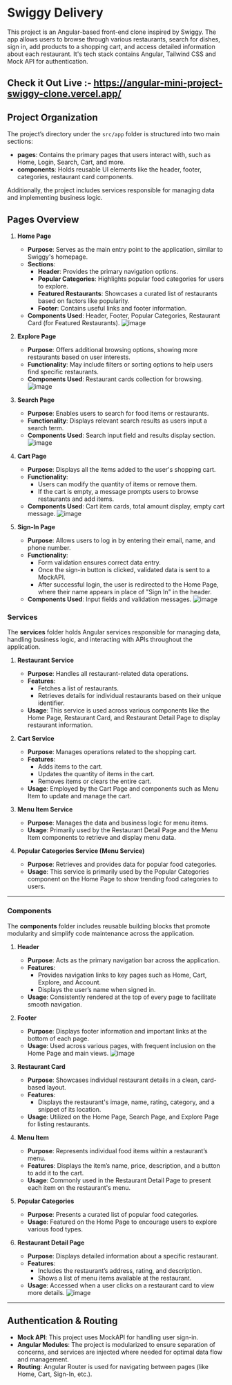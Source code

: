 # Swiggy Delivery

This project is an Angular-based front-end clone inspired by Swiggy. The app allows users to browse through various restaurants, search for dishes, sign in, add products to a shopping cart, and access detailed information about each restaurant. It's tech stack contains Angular, Tailwind CSS and Mock API for authentication.

## Check it Out Live :- https://angular-mini-project-swiggy-clone.vercel.app/

## Project Organization

The project’s directory under the `src/app` folder is structured into two main sections:

- **pages**: Contains the primary pages that users interact with, such as Home, Login, Search, Cart, and more.
- **components**: Holds reusable UI elements like the header, footer, categories, restaurant card components.

Additionally, the project includes services responsible for managing data and implementing business logic.


## Pages Overview

1. **Home Page**
   - **Purpose**: Serves as the main entry point to the application, similar to Swiggy's homepage.
   - **Sections**:
     - **Header**: Provides the primary navigation options.
     - **Popular Categories**: Highlights popular food categories for users to explore.
     - **Featured Restaurants**: Showcases a curated list of restaurants based on factors like popularity.
     - **Footer**: Contains useful links and footer information.
   - **Components Used**: Header, Footer, Popular Categories, Restaurant Card (for Featured Restaurants).
     ![image](https://github.com/user-attachments/assets/cff5c623-ccfb-42e1-af5e-c391b004a7c5)


2. **Explore Page**
   - **Purpose**: Offers additional browsing options, showing more restaurants based on user interests.
   - **Functionality**: May include filters or sorting options to help users find specific restaurants.
   - **Components Used**: Restaurant cards collection for browsing.
     ![image](https://github.com/user-attachments/assets/38be6c02-b869-48c3-a44a-54e382a4f123)


3. **Search Page**
   - **Purpose**: Enables users to search for food items or restaurants.
   - **Functionality**: Displays relevant search results as users input a search term.
   - **Components Used**: Search input field and results display section.
     ![image](https://github.com/user-attachments/assets/cff909e6-2b8d-410e-9311-616f8e631ffa)


4. **Cart Page**
   - **Purpose**: Displays all the items added to the user's shopping cart.
   - **Functionality**:
     - Users can modify the quantity of items or remove them.
     - If the cart is empty, a message prompts users to browse restaurants and add items.
   - **Components Used**: Cart item cards, total amount display, empty cart message.
     ![image](https://github.com/user-attachments/assets/ad79e8e0-c20b-4a98-8b6f-ff109936b376)


5. **Sign-In Page**
   - **Purpose**: Allows users to log in by entering their email, name, and phone number.
   - **Functionality**:
     - Form validation ensures correct data entry.
     - Once the sign-in button is clicked, validated data is sent to a MockAPI.
     - After successful login, the user is redirected to the Home Page, where their name appears in place of "Sign In" in the header.
   - **Components Used**: Input fields and validation messages.
     ![image](https://github.com/user-attachments/assets/373e9e8e-a758-4f3a-ae5b-8c6bceceae91)




### Services

The **services** folder holds Angular services responsible for managing data, handling business logic, and interacting with APIs throughout the application.

1. **Restaurant Service**
   - **Purpose**: Handles all restaurant-related data operations.
   - **Features**:
     - Fetches a list of restaurants.
     - Retrieves details for individual restaurants based on their unique identifier.
   - **Usage**: This service is used across various components like the Home Page, Restaurant Card, and Restaurant Detail Page to display restaurant information.

2. **Cart Service**
   - **Purpose**: Manages operations related to the shopping cart.
   - **Features**:
     - Adds items to the cart.
     - Updates the quantity of items in the cart.
     - Removes items or clears the entire cart.
   - **Usage**: Employed by the Cart Page and components such as Menu Item to update and manage the cart.

3. **Menu Item Service**
   - **Purpose**: Manages the data and business logic for menu items.
   - **Usage**: Primarily used by the Restaurant Detail Page and the Menu Item components to retrieve and display menu data.

4. **Popular Categories Service (Menu Service)**
   - **Purpose**: Retrieves and provides data for popular food categories.
   - **Usage**: This service is primarily used by the Popular Categories component on the Home Page to show trending food categories to users.

---

### Components

The **components** folder includes reusable building blocks that promote modularity and simplify code maintenance across the application.

1. **Header**
   - **Purpose**: Acts as the primary navigation bar across the application.
   - **Features**:
     - Provides navigation links to key pages such as Home, Cart, Explore, and Account.
     - Displays the user’s name when signed in.
   - **Usage**: Consistently rendered at the top of every page to facilitate smooth navigation.

2. **Footer**
   - **Purpose**: Displays footer information and important links at the bottom of each page.
   - **Usage**: Used across various pages, with frequent inclusion on the Home Page and main views.
     ![image](https://github.com/user-attachments/assets/c484a5dc-d5ee-4a0b-b1e9-be6bf7ea5939)


3. **Restaurant Card**
   - **Purpose**: Showcases individual restaurant details in a clean, card-based layout.
   - **Features**:
     - Displays the restaurant's image, name, rating, category, and a snippet of its location.
   - **Usage**: Utilized on the Home Page, Search Page, and Explore Page for listing restaurants.

4. **Menu Item**
   - **Purpose**: Represents individual food items within a restaurant’s menu.
   - **Features**: Displays the item’s name, price, description, and a button to add it to the cart.
   - **Usage**: Commonly used in the Restaurant Detail Page to present each item on the restaurant's menu.

5. **Popular Categories**
   - **Purpose**: Presents a curated list of popular food categories.
   - **Usage**: Featured on the Home Page to encourage users to explore various food types.

6. **Restaurant Detail Page**
   - **Purpose**: Displays detailed information about a specific restaurant.
   - **Features**:
     - Includes the restaurant’s address, rating, and description.
     - Shows a list of menu items available at the restaurant.
   - **Usage**: Accessed when a user clicks on a restaurant card to view more details.
     ![image](https://github.com/user-attachments/assets/496b6f64-c0b5-488d-b7a0-59eb3a219d45)


---


## Authentication & Routing

- **Mock API**: This project uses MockAPI for handling user sign-in.
- **Angular Modules**: The project is modularized to ensure separation of concerns, and services are injected where needed for optimal data flow and management.
- **Routing**: Angular Router is used for navigating between pages (like Home, Cart, Sign-In, etc.).
  


